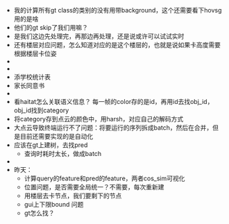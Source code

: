 - 我的计算所有gt class的类别的没有用带background，这个还需要看下hovsg用的是啥
- 他们的gt skip了我们用嘛？
- 是我们这边先处理完，再那边再处理，还是说或许可以试试实时
- 还有楼层对应问题，怎么知道对应的是这个楼层的，也就是说如果卡高度需要根据楼层卡位姿
-
-
- 添学校统计表
- 家长同意书
-
- 看haitat怎么关联语义信息？ 每一帧的color存的是id，再用id去找obj_id，obj_id找到category
- 将category存到点云的颜色中，用harsh，对应自己的解码方式
- 大点云导致终端运行不了问题：将要运行的序列拆成batch，然后在合并，但是目前还需要实现的是自动化
- 应该在gt上建树，去找pred
	- 查询时耗时太长，做成batch
-
- 昨天：
	- 计算query的feature和pred的feature，两者cos_sim可视化
	- 位置问题，是否需要全局统一？不需要，每次重新建
	- 用楼层去卡节点，我们要剩下的节点
	- gui上下限bound 问题
	- gt怎么找？